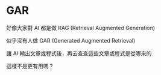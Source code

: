 # GAR

好像大家對 AI 都是做 RAG (Retrieval Augmented Generation)

似乎沒有人做 GAR (Generated Augmented Retrieval)

讓 AI 輸出文章或程式後，再去查查這些文章或程式是從哪來的

這樣不是更有用嗎？
